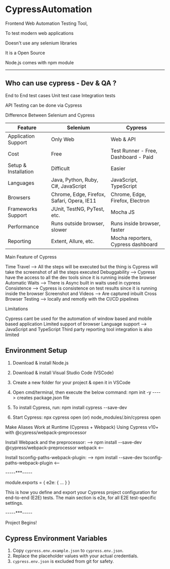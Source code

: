 # CypressAutomation

Frontend Web Automation Testing Tool, 

To test modern web applications 

Doesn't use any selenium libraries

It is a Open Source 

Node.js comes with npm module

-----------------------------------

Who can use cypress - Dev & QA ?
-----------------------------------
End to End test cases 
Unit test case 
Integration tests 

API Testing can be done via Cypress 

Difference Between Selenium and Cypress

| Feature              | Selenium                                    | Cypress                                  |
|----------------------|---------------------------------------------|------------------------------------------|
| Application Support  | Only Web                                    | Web & API                                |
| Cost                 | Free                                        | Test Runner - Free, Dashboard - Paid     |
| Setup & Installation | Difficult                                   | Easier                                   |
| Languages            | Java, Python, Ruby, C#, JavaScript          | JavaScript, TypeScript                   |
| Browsers             | Chrome, Edge, Firefox, Safari, Opera, IE11  | Chrome, Edge, Firefox, Electron          |
| Frameworks Support   | JUnit, TestNG, PyTest, etc.                 | Mocha JS                                 |
| Performance          | Runs outside browser, slower                | Runs inside browser, faster              |
| Reporting            | Extent, Allure, etc.                        | Mocha reporters, Cypress dashboard       |


Main Feature of Cypress

Time Travel --> All the steps will be executed but the thing is Cypress will take the screenshot of all the steps executed 
Debuggability --> Cypress have the access to all the dev tools since it is running inside the browser 
Automatic Waits --> There is Async built in waits used in cypress 
Consistence --> Cypress is consistence on test results since it is running inside the browser
Screenshot and Videos --> Are captured inbuilt 
Cross Browser Testing --> locally and remotly with the CI/CD pipelines 

Limitations 

Cypress cant be used for the automation of window based and mobile based application 
Limited support of browser 
Language support --> JavaScript and TypeScript 
Third party reporting tool integration is also limited 


Environment Setup
--------------------------
1) Download & install Node.js

2) Download & install Visual Studio Code (VSCode)

3) Create a new folder for your project & open it in VSCode

4) Open cmd/terminal, then execute the below command:
   npm init -y
   ----> creates package.json file

5) To install Cypress, run:
   npm install cypress --save-dev

6) Start Cypress:
   npx cypress open
   (or)
   node_modules/.bin/cypress open



Make Aliases Work at Runtime (Cypress + Webpack)
Using Cypress v10+ with @cypress/webpack-preprocessor

Install Webpack and the preprocessor:
--> npm install --save-dev @cypress/webpack-preprocessor webpack <--

Install tsconfig-paths-webpack-plugin:
--> npm install --save-dev tsconfig-paths-webpack-plugin <--

-----***-----

module.exports = {
  e2e: {
    ...
  }
}

This is how you define and export your Cypress project configuration for end-to-end (E2E) tests.
The main section is e2e, for all E2E test-specific settings.

-----***-----

Project Begins! 

## Cypress Environment Variables

1. Copy `cypress.env.example.json` to `cypress.env.json`.
2. Replace the placeholder values with your actual credentials.
3. `cypress.env.json` is excluded from git for safety.